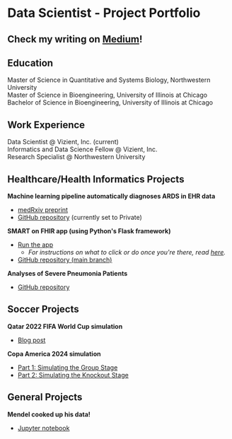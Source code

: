 # Data Scientist - Project Portfolio 

## Check my writing on [Medium](https://medium.com/@fmoralcaballero)!  

## Education

Master of Science in Quantitative and Systems Biology, Northwestern University  
Master of Science in Bioengineering, University of Illinois at Chicago  
Bachelor of Science in Bioengineering, University of Illinois at Chicago

## Work Experience  

Data Scientist @ Vizient, Inc. (current)  
Informatics and Data Science Fellow @ Vizient, Inc.  
Research Specialist @ Northwestern University 

## Healthcare/Health Informatics Projects  

**Machine learning pipeline automatically diagnoses ARDS in EHR data**

- [medRxiv preprint](https://doi.org/10.1101/2024.05.21.24307715)
- [GitHub repository](https://github.com/amarallab/ARDS_diagnosis) (currently set to Private)

**SMART on FHIR app (using Python's Flask framework)**

- [Run the app](https://launch.smarthealthit.org/?launch_url=https%3A%2F%2Fsmart-on-fhir-python-app.onrender.com%2F&launch=WzAsIiIsIiIsIkFVVE8iLDAsMCwwLCJwYXRpZW50L1BhdGllbnQucnMgcGF0aWVudC9PYnNlcnZhdGlvbi5ycyBsYXVuY2ggb2ZmbGluZV9hY2Nlc3Mgb3BlbmlkIGZoaXJVc2VyIiwiaHR0cHM6Ly9zbWFydC1vbi1maGlyLXB5dGhvbi1hcHAub25yZW5kZXIuY29tL2ZoaXItYXBwLyIsImNsaWVudC1pZCIsIiIsIiIsIiIsIiIsMCwwXQ&tab=0&validation=1)  
  - *For instructions on what to click or do once you're there, read [here](https://github.com/morales-felix/SMART-on-FHIR-Python-app/blob/deployment/README.md#usage).*
- [GitHub repository (main branch)](https://github.com/morales-felix/SMART-on-FHIR-Python-app)

**Analyses of Severe Pneumonia Patients**

- [GitHub repository](https://github.com/morales-felix/analyses_of_severe_pneumonia)

## Soccer Projects  
  
**Qatar 2022 FIFA World Cup simulation**  

- [Blog post](https://morales-felix.github.io/Qatar-2022-FIFA-World-Cup-simulation/)

**Copa America 2024 simulation** 

- [Part 1: Simulating the Group Stage](https://medium.com/@fmoralcaballero/predicting-the-winner-of-copa-america-2024-with-data-science-85bac848a2b7)
- [Part 2: Simulating the Knockout Stage](https://medium.com/@fmoralcaballero/predicting-the-winner-of-copa-america-2024-with-data-science-part-2-b0be0b132f30)
  
## General Projects  

**Mendel cooked up his data!**  

- [Jupyter notebook](https://github.com/morales-felix/Mendel_cooked_up_his_data)
